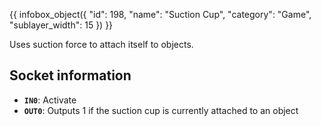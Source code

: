 {{ infobox_object({
	"id": 198,
	"name": "Suction Cup",
	"category": "Game",
	"sublayer_width": 15
}) }}

Uses suction force to attach itself to objects.

## Socket information
- **`IN0`**: Activate
- **`OUT0`**: Outputs 1 if the suction cup is currently attached to an object